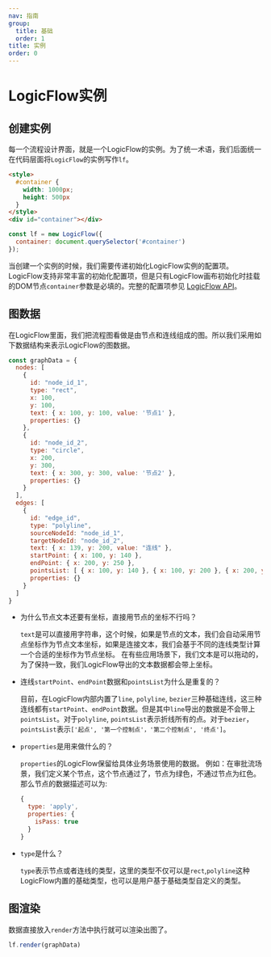 ```yaml
---
nav: 指南
group:
  title: 基础
  order: 1
title: 实例
order: 0
---
```


# LogicFlow实例

## 创建实例

每一个流程设计界面，就是一个LogicFlow的实例。为了统一术语，我们后面统一在代码层面将`LogicFlow`的实例写作`lf`。

```html
<style>
  #container {
    width: 1000px;
    height: 500px
  }
</style>
<div id="container"></div>
```

```js
const lf = new LogicFlow({
  container: document.querySelector('#container')
});
```

当创建一个实例的时候，我们需要传递初始化LogicFlow实例的配置项。LogicFlow支持非常丰富的初始化配置项，但是只有LogicFlow画布初始化时挂载的DOM节点`container`参数是必填的。完整的配置项参见 [LogicFlow API](/api)。

## 图数据

在LogicFlow里面，我们把流程图看做是由节点和连线组成的图。所以我们采用如下数据结构来表示LogicFlow的图数据。

```jsx | pure
const graphData = {
  nodes: [
    {
      id: "node_id_1",
      type: "rect",
      x: 100,
      y: 100,
      text: { x: 100, y: 100, value: '节点1' },
      properties: {}
    },
    {
      id: "node_id_2",
      type: "circle",
      x: 200,
      y: 300,
      text: { x: 300, y: 300, value: '节点2' },
      properties: {}
    }
  ],
  edges: [
    {
      id: "edge_id",
      type: "polyline",
      sourceNodeId: "node_id_1",
      targetNodeId: "node_id_2",
      text: { x: 139, y: 200, value: "连线" },
      startPoint: { x: 100, y: 140 },
      endPoint: { x: 200, y: 250 },
      pointsList: [ { x: 100, y: 140 }, { x: 100, y: 200 }, { x: 200, y: 200 }, { x: 200, y: 250 } ],
      properties: {}
    }
  ]
}
```

- 为什么节点文本还要有坐标，直接用节点的坐标不行吗？

  `text`是可以直接用字符串，这个时候，如果是节点的文本，我们会自动采用节点坐标作为节点文本坐标，如果是连接文本，我们会基于不同的连线类型计算一个合适的坐标作为节点坐标。
  在有些应用场景下，我们文本是可以拖动的，为了保持一致，我们LogicFlow导出的文本数据都会带上坐标。


- 连线`startPoint`、`endPoint`数据和`pointsList`为什么是重复的？

  目前，在LogicFlow内部内置了`line`, `polyline`, `bezier`三种基础连线，这三种连线都有`startPoint`、`endPoint`数据。但是其中`line`导出的数据是不会带上`pointsList`。对于`polyline`, `pointsList`表示折线所有的点。对于`bezier`，`pointsList`表示`['起点', '第一个控制点'，'第二个控制点', '终点']`。


- `properties`是用来做什么的？

  `properties`的LogicFlow保留给具体业务场景使用的数据。
  例如：在审批流场景，我们定义某个节点，这个节点通过了，节点为绿色，不通过节点为红色。那么节点的数据描述可以为:
  ```jsx | pure
  {
    type: 'apply',
    properties: {
      isPass: true
    }
  }
  ```

- `type`是什么？

  `type`表示节点或者连线的类型，这里的类型不仅可以是`rect`,`polyline`这种LogicFlow内置的基础类型，也可以是用户基于基础类型自定义的类型。

## 图渲染

数据直接放入`render`方法中执行就可以渲染出图了。

```js
lf.render(graphData)
```
